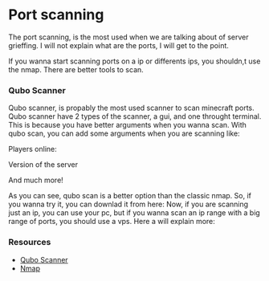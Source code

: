 # Port scanning 

The port scanning, is the most used when we are talking about of server grieffing.
I will not explain what are the ports, I will get to the point.

If you wanna start scanning ports on a ip or differents ips, you shouldn,t use the nmap. There are better tools to scan.
### Qubo Scanner
Qubo scanner, is propably the most used scanner to scan minecraft ports.
Qubo scanner have 2 types of the scanner, a gui, and one throught terminal.
This is because you have better arguments when you wanna scan. With qubo scan, you can add some arguments when you are scanning like:

Players online: 

Version of the server

And much more!

As you can see, qubo scan is a better option than the classic nmap.
So, if you wanna try it, you can downlad it from here: 
Now, if you are scanning just an ip, you can use your pc, but if you wanna scan an ip range with a big range of ports, you should use a vps.
Here a will explain more: 

### Resources
- [Qubo Scanner](https://github.com/replydev/Quboscanner)
- [Nmap](https://nmap.org/download)

